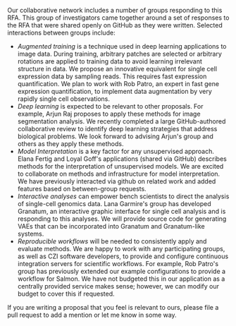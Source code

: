 Our collaborative network includes a number of groups responding to this RFA. This group of investigators came together around a set of responses to the RFA that were shared openly on GitHub as they were written. Selected interactions between groups include:

* _Augmented training_ is a technique used in deep learning applications to image data. During training, arbitrary patches are selected or arbitrary rotations are applied to training data to avoid learning irrelevant structure in data. We propose an innovative equivalent for single cell expression data by sampling reads. This requires fast expression quantification. We plan to work with Rob Patro, an expert in fast gene expression quantification, to implement data augmentation by very rapidly single cell observations.
* _Deep learning_ is expected to be relevant to other proposals. For example, Arjun Raj proposes to apply these methods for image segmentation analysis. We recently completed a large GitHub-authored collaborative review to identify deep learning strategies that address biological problems. We look forward to advising Arjun's group and others as they apply these methods.
* _Model Interpretation_ is a key factor for any unsupervised approach. Elana Fertig and Loyal Goff's applications (shared via GitHub) describes methods for the interpretation of unsupervised models. We are excited to collaborate on methods and infrastructure for model interpretation. We have previously interacted via github on related work and added features based on between-group requests.
* _Interactive analyses_ can empower bench scientists to direct the analysis of single-cell genomics data. Lana Garmire's group has developed Granatum, an interactive graphic interface for single cell analysis and is responding to this analyses. We will provide source code for generating VAEs that can be incorporated into Granatum and Granatum-like systems.
* _Reproducible workflows_ will be needed to consistently apply and evaluate methods. We are happy to work with any participating groups, as well as CZI software developers, to provide and configure continuous integration servers for scientific workflows. For example, Rob Patro's group has previously extended our example configurations to provide a workflow for Salmon. We have not budgeted this in our application as a centrally provided service makes sense; however, we can modify our budget to cover this if requested.

If you are writing a proposal that you feel is relevant to ours, please file a pull request to add a mention or let me know in some way.
